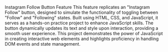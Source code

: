 Instagram Follow Button Feature
This feature replicates an "Instagram Follow" button, designed to simulate the functionality of toggling between "Follow" and "Following" states. Built using HTML, CSS, and JavaScript, it serves as a hands-on practice project to enhance JavaScript skills. The button dynamically updates its text and style upon interaction, providing a smooth user experience. This project demonstrates the power of JavaScript in creating interactive web elements and highlights proficiency in handling DOM events and state management.
